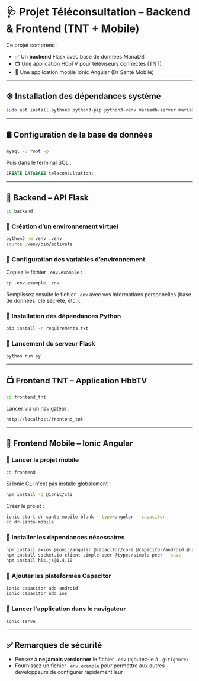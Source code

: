 # 🩺 Projet Téléconsultation – Backend & Frontend (TNT + Mobile)

Ce projet comprend :

- ✅ Un **backend** Flask avec base de données MariaDB
- 📺 Une application HbbTV pour téléviseurs connectés (TNT)
- 📱 Une application mobile Ionic Angular (Dr Santé Mobile)

---

## ⚙️ Installation des dépendances système

```bash
sudo apt install python3 python3-pip python3-venv mariadb-server mariadb-client -y
````

---

## 🛢️ Configuration de la base de données

```bash
mysql -u root -p
```

Puis dans le terminal SQL :

```sql
CREATE DATABASE teleconsultation;
```

---

## 🧠 Backend – API Flask

```bash
cd backend
```

### 🔹 Création d’un environnement virtuel

```bash
python3 -m venv .venv
source .venv/bin/activate
```

### 🔹 Configuration des variables d’environnement

Copiez le fichier `.env.example` :

```bash
cp .env.example .env
```

Remplissez ensuite le fichier `.env` avec vos informations personnelles (base de données, clé secrète, etc.).

### 🔹 Installation des dépendances Python

```bash
pip install -r requirements.txt
```

### 🚀 Lancement du serveur Flask

```bash
python run.py
```

---

## 📺 Frontend TNT – Application HbbTV

```bash
cd frontend_tnt
```

Lancer via un navigateur :

```
http://localhost/frontend_tnt
```

---

## 📱 Frontend Mobile – Ionic Angular

### 🔹 Lancer le projet mobile

```bash
cd frontend
```

Si Ionic CLI n'est pas installé globalement :

```bash
npm install -g @ionic/cli
```

Créer le projet :

```bash
ionic start dr-sante-mobile blank --type=angular --capacitor
cd dr-sante-mobile
```

### 🔹 Installer les dépendances nécessaires

```bash
npm install axios @ionic/angular @capacitor/core @capacitor/android @capacitor/ios
npm install socket.io-client simple-peer @types/simple-peer --save
npm install hls.js@1.4.10
```

### 🔹 Ajouter les plateformes Capacitor

```bash
ionic capacitor add android
ionic capacitor add ios
```

### 👀 Lancer l'application dans le navigateur

```bash
ionic serve
```

---

## ✅ Remarques de sécurité

* Pensez à **ne jamais versionner** le fichier `.env` (ajoutez-le à `.gitignore`)
* Fournissez un fichier `.env.example` pour permettre aux autres développeurs de configurer rapidement leur
